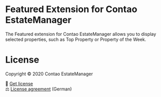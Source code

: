 # Featured Extension for Contao EstateManager
The Featured extension for Contao EstateManager allows you to display selected properties, such as Top Property or Property of the Week.

# License
Copyright © 2020 Contao EstateManager

🎫 [Get license](https://www.contao-estatemanager.com/de/erweiterungen/top-objekte.html) \
⚖ [License agreement](https://www.contao-estatemanager.com/de/lizenzbedingungen.html) (German)
